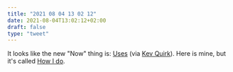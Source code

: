 ```yaml
---
title: "2021 08 04 13 02 12"
date: 2021-08-04T13:02:12+02:00
draft: false
type: "tweet"
---
```

It looks like the new "Now" thing is: [Uses](https://uglyduck.ca/sharing-the-things-we-use/) (via [Kev Quirk](https://kevq.uk/notes/adding-a-uses-page/)). Here is mine, but it's called [How I do](/articles/how-i-do/).
